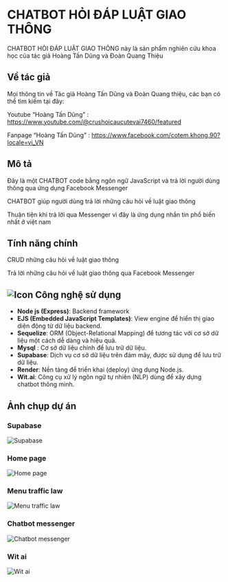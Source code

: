 # CHATBOT HỎI ĐÁP LUẬT GIAO THÔNG
CHATBOT HỎI ĐÁP LUẬT GIAO THÔNG này là sản phẩm nghiên cứu khoa học của tác giả Hoàng Tấn Dũng và Đoàn Quang Thiệu

## Về tác giả
Mọi thông tin về Tác giả Hoàng Tấn Dũng và Đoàn Quang thiệu, các bạn có thể tìm kiếm tại đây:

Youtube “Hoàng Tấn Dũng” : https://www.youtube.com/@crushoicaucutevai7460/featured

Fanpage “Hoàng Tấn Dũng” : https://www.facebook.com/cotem.khong.90?locale=vi_VN

## Mô tả
Đây là một CHATBOT code bằng ngôn ngữ JavaScript và trả lời người dùng thông qua ứng dụng Facebook Messenger

CHATBOT giúp người dùng trả lời những câu hỏi về luật giao thông

Thuận tiện khi trả lời qua Messenger vì đây là ứng dụng nhắn tin phổ biến nhất ở việt nam

## Tính năng chính

CRUD những câu hỏi về luật giao thông

Trả lời những câu hỏi về luật giao thông qua Facebook Messenger

## ![Icon](https://img.icons8.com/?size=100&id=13060&format=png&color=000000) Công nghệ sử dụng

- **Node js (Express)**: Backend framework
- **EJS (Embedded JavaScript Templates)**: View engine để hiển thị giao diện động từ dữ liệu backend.
- **Sequelize**: ORM (Object-Relational Mapping) để tương tác với cơ sở dữ liệu một cách dễ dàng và hiệu quả.
- **Mysql** : Cơ sở dữ liệu chính để lưu trữ dữ liệu.
- **Supabase**: Dịch vụ cơ sở dữ liệu trên đám mây, được sử dụng để lưu trữ dữ liệu.
- **Render**: Nền tảng để triển khai (deploy) ứng dụng Node.js.
- **Wit.ai**: Công cụ xử lý ngôn ngữ tự nhiên (NLP) dùng để xây dựng chatbot thông minh.

## Ảnh chụp dự án

### Supabase
![Supabase](https://scontent.fsgn5-5.fna.fbcdn.net/v/t39.30808-6/468202637_122150356172291068_3606852061452380849_n.jpg?_nc_cat=108&ccb=1-7&_nc_sid=127cfc&_nc_ohc=bsG-G561J_0Q7kNvgHEYH8g&_nc_zt=23&_nc_ht=scontent.fsgn5-5.fna&_nc_gid=A5Xqpfj7bLHl6LMrzmysxZe&oh=00_AYBCWJuKpSE2FLlktsI28m9ELaU8CAHsX-ZkcyzQdZOL9g&oe=6747F222)

### Home page
![Home page](https://scontent.fsgn5-3.fna.fbcdn.net/v/t39.30808-6/468143574_122150356178291068_7032980276627962081_n.jpg?_nc_cat=104&ccb=1-7&_nc_sid=127cfc&_nc_ohc=zx3qCRD5mt4Q7kNvgGB-TNk&_nc_zt=23&_nc_ht=scontent.fsgn5-3.fna&_nc_gid=AXCqmRlrhRrmKlAgpZcpb47&oh=00_AYCKpTPI_2h_WFgoSziYOTqiCAmeSj9NKxZ2B8krzsmI1Q&oe=6747DF34)

### Menu traffic law
![Menu traffic law](https://scontent.fsgn5-9.fna.fbcdn.net/v/t39.30808-6/468152002_122150356142291068_6752990216360727922_n.jpg?_nc_cat=102&ccb=1-7&_nc_sid=127cfc&_nc_ohc=PCo05JTNtqsQ7kNvgEqd6KY&_nc_zt=23&_nc_ht=scontent.fsgn5-9.fna&_nc_gid=AnNwMC3-_m-0qBcX64Uwp-E&oh=00_AYCo76mRA1JZbTGIUdKrc6iRTSkm2hIXBYE7lFsVrWPMhQ&oe=6747E81B)

### Chatbot messenger
![Chatbot messenger](https://scontent.fsgn5-5.fna.fbcdn.net/v/t39.30808-6/468143158_122150356238291068_2241899253662091038_n.jpg?_nc_cat=108&ccb=1-7&_nc_sid=127cfc&_nc_ohc=cayxNV1pqIYQ7kNvgEkRtBu&_nc_zt=23&_nc_ht=scontent.fsgn5-5.fna&_nc_gid=Ad-rMNIViEqfEXLlm840_Ez&oh=00_AYDCEOyAopaenMaCCaI1jQbmxhCkCu0mF3NoY6cXFcr4WA&oe=6747EE07)

### Wit ai
![Wit ai](https://scontent.fsgn5-12.fna.fbcdn.net/v/t39.30808-6/468213641_122150357132291068_6603858041768033930_n.jpg?_nc_cat=103&ccb=1-7&_nc_sid=127cfc&_nc_ohc=fe8bGXUOw1UQ7kNvgHAySTd&_nc_zt=23&_nc_ht=scontent.fsgn5-12.fna&_nc_gid=AVuthHeSi8QJQ3mM0zEpuUw&oh=00_AYDRWEby5XMojc3ZIW_ouObXS0zJuNq9YfhlBGnR84QqMw&oe=674805A4)
